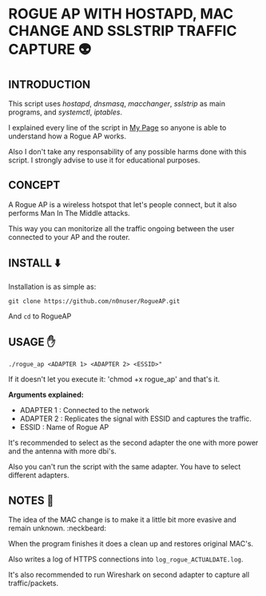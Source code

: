 # ROGUE AP WITH HOSTAPD, MAC CHANGE AND SSLSTRIP TRAFFIC CAPTURE 👽

## INTRODUCTION

This script uses _hostapd_, _dnsmasq_, _macchanger_, _sslstrip_ as main programs, and _systemctl_, _iptables_.

I explained every line of the script in [My Page](https://nonuser.es/posts/rogueap/) so anyone is able to understand how a Rogue AP works.

Also I don't take any responsability of any possible harms done with this script. I strongly advise to use it for educational purposes.


## CONCEPT

A Rogue AP is a wireless hotspot that let's people connect, but it also performs Man In The Middle attacks.

This way you can monitorize all the traffic ongoing between the user connected to your AP and the router.

## INSTALL :arrow_down:

Installation is as simple as:

```
git clone https://github.com/n0nuser/RogueAP.git
```
And `cd` to RogueAP

## USAGE ✋

```
./rogue_ap <ADAPTER 1> <ADAPTER 2> <ESSID>"
```

If it doesn't let you execute it: 'chmod +x rogue_ap' and that's it.

__Arguments explained:__

- ADAPTER 1 : Connected to the network
- ADAPTER 2 : Replicates the signal with ESSID and captures the traffic.
- ESSID     : Name of Rogue AP

It's recommended to select as the second adapter the one with more power and the antenna with more dbi's.

Also you can't run the script with the same adapter. You have to select different adapters.

## NOTES 📃

The idea of the MAC change is to make it a little bit more evasive and remain unknown. :neckbeard:

When the program finishes it does a clean up and restores original MAC's.

Also writes a log of HTTPS connections into `log_rogue_ACTUALDATE.log`.

It's also recommended to run Wireshark on second adapter to capture all traffic/packets.
